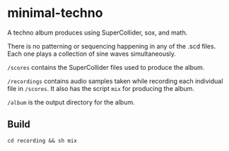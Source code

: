 # minimal-techno

A techno album produces using SuperCollider, sox, and math.

There is no patterning or sequencing happening in any of the .scd files. Each one plays a collection of sine waves simultaneously.

`/scores` contains the SuperCollider files used to produce the album.

`/recordings` contains audio samples taken while recording each individual file in `/scores`. It also has the script `mix` for producing the album.

`/album` is the output directory for the album.

## Build

```
cd recording && sh mix
```
